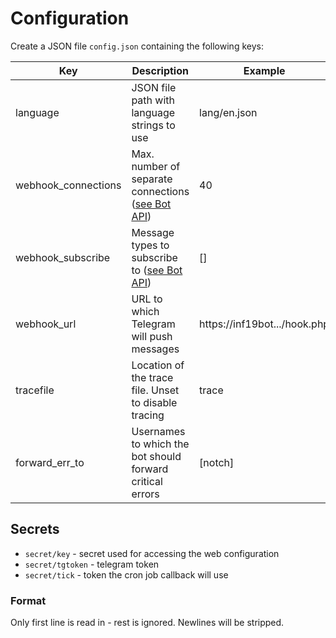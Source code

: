 # Configuration

Create a JSON file `config.json` containing the following keys:

|Key|Description|Example|
|-|-|-|
|language|JSON file path with language strings to use|lang/en.json|
|webhook_connections|Max. number of separate connections ([see Bot API](https://core.telegram.org/bots/api#setwebhook))|40|
|webhook_subscribe|Message types to subscribe to ([see Bot API](https://core.telegram.org/bots/api#setwebhook))|[]|
|webhook_url|URL to which Telegram will push messages|https://inf19bot.../hook.php|
|tracefile|Location of the trace file. Unset to disable tracing|trace|
|forward_err_to|Usernames to which the bot should forward critical errors|[notch]

## Secrets

- `secret/key` - secret used for accessing the web configuration
- `secret/tgtoken` - telegram token
- `secret/tick` - token the cron job callback will use

### Format

Only first line is read in - rest is ignored. Newlines will be stripped. 
